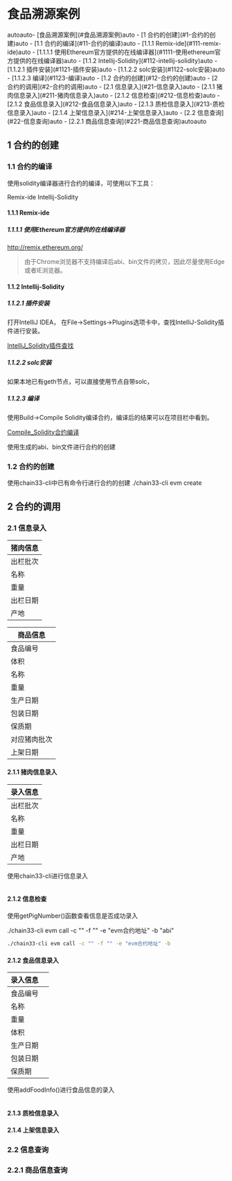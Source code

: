 # 食品溯源案例

<!-- TOC -->autoauto- [食品溯源案例](#食品溯源案例)auto    - [1 合约的创建](#1-合约的创建)auto        - [1.1 合约的编译](#11-合约的编译)auto            - [1.1.1 Remix-ide](#111-remix-ide)auto                - [1.1.1.1 使用Ethereum官方提供的在线编译器](#1111-使用ethereum官方提供的在线编译器)auto            - [1.1.2 Intellij-Solidity](#112-intellij-solidity)auto                - [1.1.2.1 插件安装](#1121-插件安装)auto                - [1.1.2.2 solc安装](#1122-solc安装)auto                - [1.1.2.3 编译](#1123-编译)auto        - [1.2 合约的创建](#12-合约的创建)auto    - [2 合约的调用](#2-合约的调用)auto        - [2.1 信息录入](#21-信息录入)auto            - [2.1.1 猪肉信息录入](#211-猪肉信息录入)auto            - [2.1.2 信息检查](#212-信息检查)auto            - [2.1.2 食品信息录入](#212-食品信息录入)auto            - [2.1.3 质检信息录入](#213-质检信息录入)auto            - [2.1.4 上架信息录入](#214-上架信息录入)auto        - [2.2 信息查询](#22-信息查询)auto        - [2.2.1 商品信息查询](#221-商品信息查询)autoauto<!-- /TOC -->

## 1 合约的创建

### 1.1 合约的编译
使用solidity编译器进行合约的编译，可使用以下工具：

Remix-ide
Intellij-Solidity

#### 1.1.1 Remix-ide
##### 1.1.1.1 使用Ethereum官方提供的在线编译器

http://remix.ethereum.org/

> 由于Chrome浏览器不支持编译后abi、bin文件的拷贝，因此尽量使用Edge或者IE浏览器。

#### 1.1.2 Intellij-Solidity

##### 1.1.2.1 插件安装
打开IntelliJ IDEA， 在File->Settings->Plugins选项卡中，查找IntelliJ-Solidity插件进行安装。

[IntelliJ_Solidity插件查找](https://github.com/lynAzrael/L/tree/master/share/img/intelliJ_solidity.png)

##### 1.1.2.2 solc安装
如果本地已有geth节点，可以直接使用节点自带solc，

##### 1.1.2.3 编译
使用Build->Compile Solidity编译合约，编译后的结果可以在项目栏中看到。

[Compile_Solidity合约编译](https://github.com/lynAzrael/L/tree/master/share/img/compile_solidity.png)

使用生成的abi、bin文件进行合约的创建

### 1.2 合约的创建
使用chain33-cli中已有命令行进行合约的创建
./chain33-cli evm create 

## 2 合约的调用

### 2.1 信息录入

|猪肉信息|
|----|
|出栏批次|
|名称|
|重量|
|出栏日期|
|产地|

|商品信息|
|----|
|食品编号|
|体积|
|名称|
|重量|
|生产日期|
|包装日期|
|保质期|
|对应猪肉批次|
|上架日期|

#### 2.1.1 猪肉信息录入

|录入信息|
|----|
|出栏批次|
|名称|
|重量|
|出栏日期|
|产地|

使用chain33-cli进行信息录入
```bash

```

#### 2.1.2 信息检查
使用getPigNumber()函数查看信息是否成功录入

./chain33-cli evm call -c "" -f "" -e "evm合约地址" -b "abi" 

```bash
./chain33-cli evm call -c "" -f "" -e "evm合约地址" -b 
```

#### 2.1.2 食品信息录入
|录入信息||
|----|----|
|食品编号|
|名称|
|重量|
|体积|
|生产日期|
|包装日期|
|保质期|

使用addFoodInfo()进行食品信息的录入
```bash

```

#### 2.1.3 质检信息录入

#### 2.1.4 上架信息录入


### 2.2 信息查询

### 2.2.1 商品信息查询